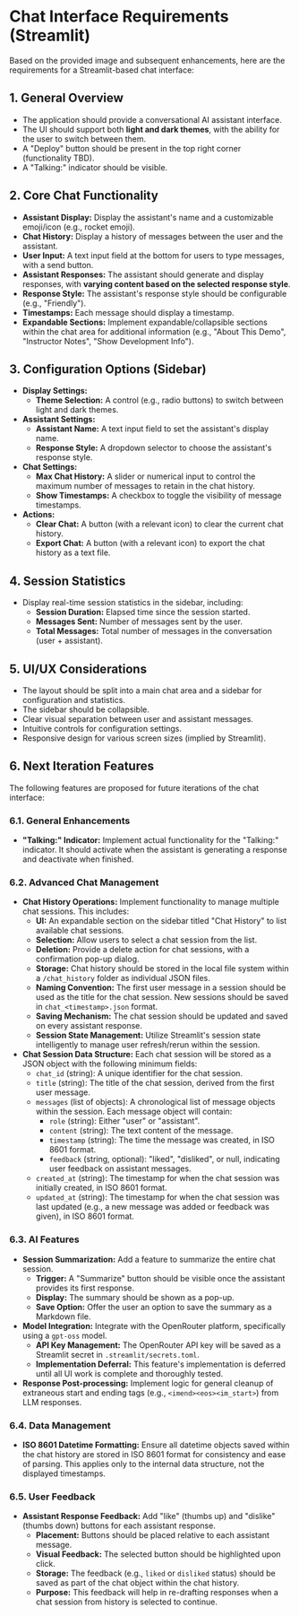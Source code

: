 # Chat Interface Requirements (Streamlit)

Based on the provided image and subsequent enhancements, here are the requirements for a Streamlit-based chat interface:

## 1. General Overview
*   The application should provide a conversational AI assistant interface.
*   The UI should support both **light and dark themes**, with the ability for the user to switch between them.
*   A "Deploy" button should be present in the top right corner (functionality TBD).
*   A "Talking:" indicator should be visible.

## 2. Core Chat Functionality
*   **Assistant Display:** Display the assistant's name and a customizable emoji/icon (e.g., rocket emoji).
*   **Chat History:** Display a history of messages between the user and the assistant.
*   **User Input:** A text input field at the bottom for users to type messages, with a send button.
*   **Assistant Responses:** The assistant should generate and display responses, with **varying content based on the selected response style**.
*   **Response Style:** The assistant's response style should be configurable (e.g., "Friendly").
*   **Timestamps:** Each message should display a timestamp.
*   **Expandable Sections:** Implement expandable/collapsible sections within the chat area for additional information (e.g., "About This Demo", "Instructor Notes", "Show Development Info").

## 3. Configuration Options (Sidebar)
*   **Display Settings:**
    *   **Theme Selection:** A control (e.g., radio buttons) to switch between light and dark themes.
*   **Assistant Settings:**
    *   **Assistant Name:** A text input field to set the assistant's display name.
    *   **Response Style:** A dropdown selector to choose the assistant's response style.
*   **Chat Settings:**
    *   **Max Chat History:** A slider or numerical input to control the maximum number of messages to retain in the chat history.
    *   **Show Timestamps:** A checkbox to toggle the visibility of message timestamps.
*   **Actions:**
    *   **Clear Chat:** A button (with a relevant icon) to clear the current chat history.
    *   **Export Chat:** A button (with a relevant icon) to export the chat history as a text file.

## 4. Session Statistics
*   Display real-time session statistics in the sidebar, including:
    *   **Session Duration:** Elapsed time since the session started.
    *   **Messages Sent:** Number of messages sent by the user.
    *   **Total Messages:** Total number of messages in the conversation (user + assistant).

## 5. UI/UX Considerations
*   The layout should be split into a main chat area and a sidebar for configuration and statistics.
*   The sidebar should be collapsible.
*   Clear visual separation between user and assistant messages.
*   Intuitive controls for configuration settings.
*   Responsive design for various screen sizes (implied by Streamlit).

## 6. Next Iteration Features

The following features are proposed for future iterations of the chat interface:

### 6.1. General Enhancements
*   **"Talking:" Indicator:** Implement actual functionality for the "Talking:" indicator. It should activate when the assistant is generating a response and deactivate when finished.

### 6.2. Advanced Chat Management
*   **Chat History Operations:** Implement functionality to manage multiple chat sessions. This includes:
    *   **UI:** An expandable section on the sidebar titled "Chat History" to list available chat sessions.
    *   **Selection:** Allow users to select a chat session from the list.
    *   **Deletion:** Provide a delete action for chat sessions, with a confirmation pop-up dialog.
    *   **Storage:** Chat history should be stored in the local file system within a `/chat_history` folder as individual JSON files.
    *   **Naming Convention:** The first user message in a session should be used as the title for the chat session. New sessions should be saved in `chat_<timestamp>.json` format.
    *   **Saving Mechanism:** The chat session should be updated and saved on every assistant response.
    *   **Session State Management:** Utilize Streamlit's session state intelligently to manage user refresh/rerun within the session.
*   **Chat Session Data Structure:** Each chat session will be stored as a JSON object with the following minimum fields:
    *   `chat_id` (string): A unique identifier for the chat session.
    *   `title` (string): The title of the chat session, derived from the first user message.
    *   `messages` (list of objects): A chronological list of message objects within the session. Each message object will contain:
        *   `role` (string): Either "user" or "assistant".
        *   `content` (string): The text content of the message.
        *   `timestamp` (string): The time the message was created, in ISO 8601 format.
        *   `feedback` (string, optional): "liked", "disliked", or null, indicating user feedback on assistant messages.
    *   `created_at` (string): The timestamp for when the chat session was initially created, in ISO 8601 format.
    *   `updated_at` (string): The timestamp for when the chat session was last updated (e.g., a new message was added or feedback was given), in ISO 8601 format.

### 6.3. AI Features
*   **Session Summarization:** Add a feature to summarize the entire chat session.
    *   **Trigger:** A "Summarize" button should be visible once the assistant provides its first response.
    *   **Display:** The summary should be shown as a pop-up.
    *   **Save Option:** Offer the user an option to save the summary as a Markdown file.
*   **Model Integration:** Integrate with the OpenRouter platform, specifically using a `gpt-oss` model.
    *   **API Key Management:** The OpenRouter API key will be saved as a Streamlit secret in `.streamlit/secrets.toml`.
    *   **Implementation Deferral:** This feature's implementation is deferred until all UI work is complete and thoroughly tested.
*   **Response Post-processing:** Implement logic for general cleanup of extraneous start and ending tags (e.g., `<imend><eos><im_start>`) from LLM responses.

### 6.4. Data Management
*   **ISO 8601 Datetime Formatting:** Ensure all datetime objects saved within the chat history are stored in ISO 8601 format for consistency and ease of parsing. This applies only to the internal data structure, not the displayed timestamps.

### 6.5. User Feedback
*   **Assistant Response Feedback:** Add "like" (thumbs up) and "dislike" (thumbs down) buttons for each assistant response.
    *   **Placement:** Buttons should be placed relative to each assistant message.
    *   **Visual Feedback:** The selected button should be highlighted upon click.
    *   **Storage:** The feedback (e.g., `liked` or `disliked` status) should be saved as part of the chat object within the chat history.
    *   **Purpose:** This feedback will help in re-drafting responses when a chat session from history is selected to continue.